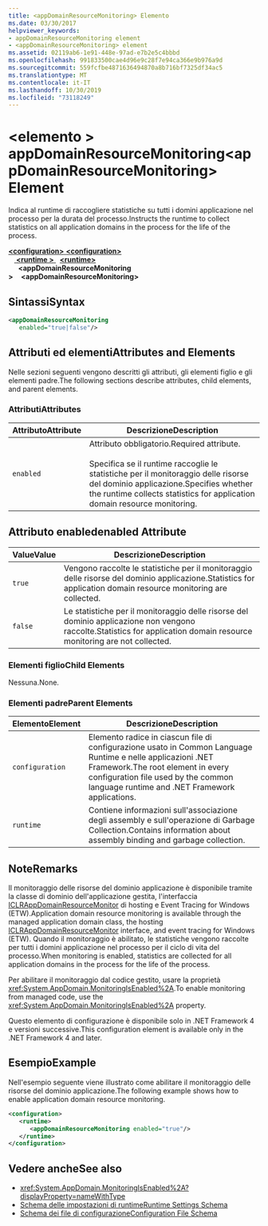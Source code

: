 ```yaml
---
title: <appDomainResourceMonitoring> Elemento
ms.date: 03/30/2017
helpviewer_keywords:
- appDomainResourceMonitoring element
- <appDomainResourceMonitoring> element
ms.assetid: 02119ab6-1e91-448e-97ad-e7b2e5c4bbbd
ms.openlocfilehash: 991833500cae4d96e9c28f7e94ca366e9b976a9d
ms.sourcegitcommit: 559fcfbe4871636494870a8b716bf7325df34ac5
ms.translationtype: MT
ms.contentlocale: it-IT
ms.lasthandoff: 10/30/2019
ms.locfileid: "73118249"
---
```

# <a name="appdomainresourcemonitoring-element"></a><span data-ttu-id="bacf5-102">\<elemento > appDomainResourceMonitoring</span><span class="sxs-lookup"><span data-stu-id="bacf5-102">\<appDomainResourceMonitoring> Element</span></span>
<span data-ttu-id="bacf5-103">Indica al runtime di raccogliere statistiche su tutti i domini applicazione nel processo per la durata del processo.</span><span class="sxs-lookup"><span data-stu-id="bacf5-103">Instructs the runtime to collect statistics on all application domains in the process for the life of the process.</span></span>  
  
<span data-ttu-id="bacf5-104">[ **\<configuration>** ](../configuration-element.md)</span><span class="sxs-lookup"><span data-stu-id="bacf5-104">[**\<configuration>**](../configuration-element.md)</span></span>\
<span data-ttu-id="bacf5-105">&nbsp; &nbsp;[ **\<runtime >** ](runtime-element.md) </span><span class="sxs-lookup"><span data-stu-id="bacf5-105">&nbsp;&nbsp;[**\<runtime>**](runtime-element.md)</span></span>\
<span data-ttu-id="bacf5-106">&nbsp;&nbsp;&nbsp;&nbsp; **\<appDomainResourceMonitoring >**</span><span class="sxs-lookup"><span data-stu-id="bacf5-106">&nbsp;&nbsp;&nbsp;&nbsp;**\<appDomainResourceMonitoring>**</span></span>  
  
## <a name="syntax"></a><span data-ttu-id="bacf5-107">Sintassi</span><span class="sxs-lookup"><span data-stu-id="bacf5-107">Syntax</span></span>  
  
```xml  
<appDomainResourceMonitoring    
   enabled="true|false"/>  
```  
  
## <a name="attributes-and-elements"></a><span data-ttu-id="bacf5-108">Attributi ed elementi</span><span class="sxs-lookup"><span data-stu-id="bacf5-108">Attributes and Elements</span></span>  
 <span data-ttu-id="bacf5-109">Nelle sezioni seguenti vengono descritti gli attributi, gli elementi figlio e gli elementi padre.</span><span class="sxs-lookup"><span data-stu-id="bacf5-109">The following sections describe attributes, child elements, and parent elements.</span></span>  
  
### <a name="attributes"></a><span data-ttu-id="bacf5-110">Attributi</span><span class="sxs-lookup"><span data-stu-id="bacf5-110">Attributes</span></span>  
  
|<span data-ttu-id="bacf5-111">Attributo</span><span class="sxs-lookup"><span data-stu-id="bacf5-111">Attribute</span></span>|<span data-ttu-id="bacf5-112">Descrizione</span><span class="sxs-lookup"><span data-stu-id="bacf5-112">Description</span></span>|  
|---------------|-----------------|  
|`enabled`|<span data-ttu-id="bacf5-113">Attributo obbligatorio.</span><span class="sxs-lookup"><span data-stu-id="bacf5-113">Required attribute.</span></span><br /><br /> <span data-ttu-id="bacf5-114">Specifica se il runtime raccoglie le statistiche per il monitoraggio delle risorse del dominio applicazione.</span><span class="sxs-lookup"><span data-stu-id="bacf5-114">Specifies whether the runtime collects statistics for application domain resource monitoring.</span></span>|  
  
## <a name="enabled-attribute"></a><span data-ttu-id="bacf5-115">Attributo enabled</span><span class="sxs-lookup"><span data-stu-id="bacf5-115">enabled Attribute</span></span>  
  
|<span data-ttu-id="bacf5-116">Value</span><span class="sxs-lookup"><span data-stu-id="bacf5-116">Value</span></span>|<span data-ttu-id="bacf5-117">Descrizione</span><span class="sxs-lookup"><span data-stu-id="bacf5-117">Description</span></span>|  
|-----------|-----------------|  
|`true`|<span data-ttu-id="bacf5-118">Vengono raccolte le statistiche per il monitoraggio delle risorse del dominio applicazione.</span><span class="sxs-lookup"><span data-stu-id="bacf5-118">Statistics for application domain resource monitoring are collected.</span></span>|  
|`false`|<span data-ttu-id="bacf5-119">Le statistiche per il monitoraggio delle risorse del dominio applicazione non vengono raccolte.</span><span class="sxs-lookup"><span data-stu-id="bacf5-119">Statistics for application domain resource monitoring are not collected.</span></span>|  
  
### <a name="child-elements"></a><span data-ttu-id="bacf5-120">Elementi figlio</span><span class="sxs-lookup"><span data-stu-id="bacf5-120">Child Elements</span></span>  
 <span data-ttu-id="bacf5-121">Nessuna.</span><span class="sxs-lookup"><span data-stu-id="bacf5-121">None.</span></span>  
  
### <a name="parent-elements"></a><span data-ttu-id="bacf5-122">Elementi padre</span><span class="sxs-lookup"><span data-stu-id="bacf5-122">Parent Elements</span></span>  
  
|<span data-ttu-id="bacf5-123">Elemento</span><span class="sxs-lookup"><span data-stu-id="bacf5-123">Element</span></span>|<span data-ttu-id="bacf5-124">Descrizione</span><span class="sxs-lookup"><span data-stu-id="bacf5-124">Description</span></span>|  
|-------------|-----------------|  
|`configuration`|<span data-ttu-id="bacf5-125">Elemento radice in ciascun file di configurazione usato in Common Language Runtime e nelle applicazioni .NET Framework.</span><span class="sxs-lookup"><span data-stu-id="bacf5-125">The root element in every configuration file used by the common language runtime and .NET Framework applications.</span></span>|  
|`runtime`|<span data-ttu-id="bacf5-126">Contiene informazioni sull'associazione degli assembly e sull'operazione di Garbage Collection.</span><span class="sxs-lookup"><span data-stu-id="bacf5-126">Contains information about assembly binding and garbage collection.</span></span>|  
  
## <a name="remarks"></a><span data-ttu-id="bacf5-127">Note</span><span class="sxs-lookup"><span data-stu-id="bacf5-127">Remarks</span></span>  
 <span data-ttu-id="bacf5-128">Il monitoraggio delle risorse del dominio applicazione è disponibile tramite la classe di dominio dell'applicazione gestita, l'interfaccia [ICLRAppDomainResourceMonitor](../../../unmanaged-api/hosting/iclrappdomainresourcemonitor-interface.md) di hosting e Event Tracing for Windows (ETW).</span><span class="sxs-lookup"><span data-stu-id="bacf5-128">Application domain resource monitoring is available through the managed application domain class, the hosting [ICLRAppDomainResourceMonitor](../../../unmanaged-api/hosting/iclrappdomainresourcemonitor-interface.md) interface, and event tracing for Windows (ETW).</span></span> <span data-ttu-id="bacf5-129">Quando il monitoraggio è abilitato, le statistiche vengono raccolte per tutti i domini applicazione nel processo per il ciclo di vita del processo.</span><span class="sxs-lookup"><span data-stu-id="bacf5-129">When monitoring is enabled, statistics are collected for all application domains in the process for the life of the process.</span></span>  
  
 <span data-ttu-id="bacf5-130">Per abilitare il monitoraggio dal codice gestito, usare la proprietà <xref:System.AppDomain.MonitoringIsEnabled%2A>.</span><span class="sxs-lookup"><span data-stu-id="bacf5-130">To enable monitoring from managed code, use the <xref:System.AppDomain.MonitoringIsEnabled%2A> property.</span></span>  
  
 <span data-ttu-id="bacf5-131">Questo elemento di configurazione è disponibile solo in .NET Framework 4 e versioni successive.</span><span class="sxs-lookup"><span data-stu-id="bacf5-131">This configuration element is available only in the .NET Framework 4 and later.</span></span>  
  
## <a name="example"></a><span data-ttu-id="bacf5-132">Esempio</span><span class="sxs-lookup"><span data-stu-id="bacf5-132">Example</span></span>  
 <span data-ttu-id="bacf5-133">Nell'esempio seguente viene illustrato come abilitare il monitoraggio delle risorse del dominio applicazione.</span><span class="sxs-lookup"><span data-stu-id="bacf5-133">The following example shows how to enable application domain resource monitoring.</span></span>  
  
```xml  
<configuration>  
   <runtime>  
      <appDomainResourceMonitoring enabled="true"/>  
   </runtime>  
</configuration>  
```  
  
## <a name="see-also"></a><span data-ttu-id="bacf5-134">Vedere anche</span><span class="sxs-lookup"><span data-stu-id="bacf5-134">See also</span></span>

- <xref:System.AppDomain.MonitoringIsEnabled%2A?displayProperty=nameWithType>
- [<span data-ttu-id="bacf5-135">Schema delle impostazioni di runtime</span><span class="sxs-lookup"><span data-stu-id="bacf5-135">Runtime Settings Schema</span></span>](index.md)
- [<span data-ttu-id="bacf5-136">Schema dei file di configurazione</span><span class="sxs-lookup"><span data-stu-id="bacf5-136">Configuration File Schema</span></span>](../index.md)
